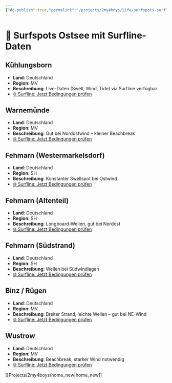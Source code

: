 ```yaml
---
{"dg-publish":true,"permalink":"/projects/2my4boys/life/surfspots-surfline/"}
---
```



# 🌊 Surfspots Ostsee mit Surfline-Daten

## Kühlungsborn
- **Land**: Deutschland
- **Region**: MV
- **Beschreibung**: Live-Daten (Swell, Wind, Tide) via Surfline verfügbar
- [🌐 Surfline: Jetzt Bedingungen prüfen](https://www.surfline.com/surf-report/kuhlungsborn/584204204e65fad6a77095da)

## Warnemünde
- **Land**: Deutschland
- **Region**: MV
- **Beschreibung**: Gut bei Nordostwind – kleiner Beachbreak
- [🌐 Surfline: Jetzt Bedingungen prüfen](https://www.surfline.com/surf-report/warnemunde/584204204e65fad6a77095db)

## Fehmarn (Westermarkelsdorf)
- **Land**: Deutschland
- **Region**: SH
- **Beschreibung**: Konstanter Swellspot bei Ostwind
- [🌐 Surfline: Jetzt Bedingungen prüfen](https://www.surfline.com/surf-report/fehmarn-westermarkelsdorf/584204204e65fad6a77095d5)

## Fehmarn (Altenteil)
- **Land**: Deutschland
- **Region**: SH
- **Beschreibung**: Longboard-Wellen, gut bei Nordost
- [🌐 Surfline: Jetzt Bedingungen prüfen](https://www.surfline.com/surf-report/fehmarn-altenteil/640b99f1606c457157f3ba32)

## Fehmarn (Südstrand)
- **Land**: Deutschland
- **Region**: SH
- **Beschreibung**: Wellen bei Südwindlagen
- [🌐 Surfline: Jetzt Bedingungen prüfen](https://www.surfline.com/surf-report/fehmarn-s-dstrand/640b99f6de81d557740d715f)

## Binz / Rügen
- **Land**: Deutschland
- **Region**: MV
- **Beschreibung**: Breiter Strand, leichte Wellen – gut bei NE-Wind
- [🌐 Surfline: Jetzt Bedingungen prüfen](https://www.surfline.com/surf-report/binz-r-gen/640b99d84878eb22911d78f3)

## Wustrow
- **Land**: Deutschland
- **Region**: MV
- **Beschreibung**: Beachbreak, starker Wind notwendig
- [🌐 Surfline: Jetzt Bedingungen prüfen](https://www.surfline.com/surf-report/wustrow/584204204e65fad6a77095de)

[[Projects/2my4boys/home_new\|home_new]]